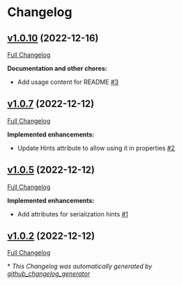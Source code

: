 # Changelog

## [v1.0.10](https://github.com/nanoframework/System.Runtime.Serialization/tree/v1.0.10) (2022-12-16)

[Full Changelog](https://github.com/nanoframework/System.Runtime.Serialization/compare/v1.0.7...v1.0.10)

**Documentation and other chores:**

- Add usage content for README [\#3](https://github.com/nanoframework/System.Runtime.Serialization/pull/3)

## [v1.0.7](https://github.com/nanoframework/System.Runtime.Serialization/tree/v1.0.7) (2022-12-12)

[Full Changelog](https://github.com/nanoframework/System.Runtime.Serialization/compare/v1.0.5...v1.0.7)

**Implemented enhancements:**

- Update Hints attribute to allow using it in properties [\#2](https://github.com/nanoframework/System.Runtime.Serialization/pull/2)

## [v1.0.5](https://github.com/nanoframework/System.Runtime.Serialization/tree/v1.0.5) (2022-12-12)

[Full Changelog](https://github.com/nanoframework/System.Runtime.Serialization/compare/v1.0.2...v1.0.5)

**Implemented enhancements:**

- Add attributes for serialization hints [\#1](https://github.com/nanoframework/System.Runtime.Serialization/pull/1)

## [v1.0.2](https://github.com/nanoframework/System.Runtime.Serialization/tree/v1.0.2) (2022-12-12)

[Full Changelog](https://github.com/nanoframework/System.Runtime.Serialization/compare/7e370a9ddefce93fbeadc1892040746601256bfa...v1.0.2)



\* *This Changelog was automatically generated by [github_changelog_generator](https://github.com/github-changelog-generator/github-changelog-generator)*
